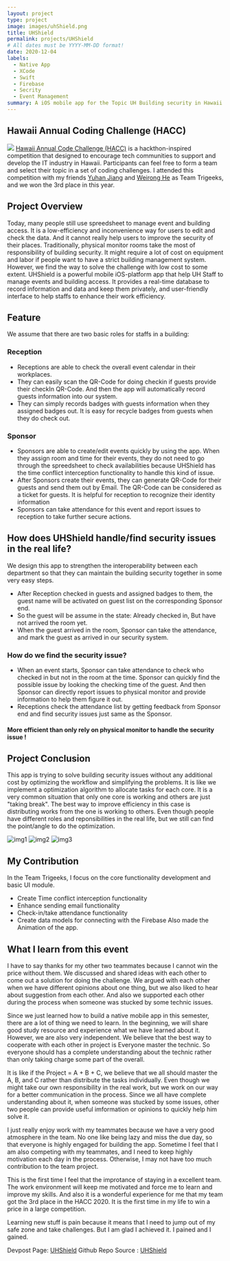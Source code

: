 ```yaml
---
layout: project
type: project
image: images/uhShield.png
title: UHShield
permalink: projects/UHShield
# All dates must be YYYY-MM-DD format!
date: 2020-12-04
labels:
  - Native App
  - XCode
  - Swift
  - Firebase
  - Secrity
  - Event Management
summary: A iOS mobile app for the Topic UH Building security in Hawaii Annual Coding Challenge.
---
```


## Hawaii Annual Coding Challenge (HACC)
<img class="ui big right image" src="../images/hacc.png">
<a href="https://hacc.hawaii.gov/">Hawaii Annual Code Challenge (HACC)</a> is a hackthon-inspired competition that designed to encourage tech communities to support and develop the IT industry in Hawaii. Participants can feel free to form a team and select their topic in a set of coding challenges. 
I attended this competition with my friends <a href="https://yuhanj.github.io/">Yuhan Jiang</a> and <a href="https://heweiron.github.io/">Weirong He</a> as Team Trigeeks, and we won the 3rd place in this year. 

## Project Overview
Today, many people still use spreedsheet to manage event and building access. It is a low-efficiency and inconvenience way for users to edit and check the data. And it cannot really help users to improve the security of their places. 
Traditionally, physical monitor rooms take the most of responsibility of building security. It might require a lot of cost on equipment and labor if people want to have a strict building management system. However, we find the way to solve the challenge with low cost to some extent. 
UHShield is a powerful mobile iOS-platform app that help UH Staff to manage events and building access. It provides a real-time database to record information and data and keep them privately, and user-friendly interface to help staffs to enhance their work efficiency.

<div class="ui embed" data-source="youtube" data-id="YX9HWBJndsU" ></div>

## Feature
We assume that there are two basic roles for staffs in a building: 
### Reception 
- Receptions are able to check the overall event calendar in their workplaces. 
- They can easily scan the QR-Code for doing checkin if guests provide their checkIn QR-Code. And then the app will automatically record guests information into our system.
- They can simply records badges with guests information when they assigned badges out. It is easy for recycle badges from guests when they do check out.

### Sponsor
- Sponsors are able to create/edit events quickly by using the app. When they assign room and time for their events, they do not need to go through the spreedsheet to check availabilities because UHShield has the time conflict interception functionality to handle this kind of issue.
- After Sponsors create their events, they can generate QR-Code for their guests and send them out by Email. The QR-Code can be considered as a ticket for guests. It is helpful for reception to recognize their identity information
- Sponsors can take attendance for this event and report issues to reception to take further secure actions. 

## How does UHShield handle/find security issues in the real life? 
We design this app to strengthen the interoperability between each department so that they can maintain the building security together in some very easy steps. 
- After Reception checked in guests and assigned badges to them, the guest name will be activated on guest list on the corresponding Sponsor end.
- So the guest will be assume in the state: Already checked in, But have not arrived the room yet.
- When the guest arrived in the room, Sponsor can take the attendance, and mark the guest as arrived in our security system.
### How do we find the security issue?
- When an event starts, Sponsor can take attendance to check who checked in but not in the room at the time. Sponsor can quickly find the possible issue by looking the checking time of the guest. And then Sponsor can directly report issues to physical monitor and provide information to help them figure it out.
- Receptions check the attendance list by getting feedback from Sponsor end and find security issues just same as the Sponsor.
#### More efficient than only rely on physical monitor to handle the security issue !

## Project Conclusion
This app is trying to solve building security issues without any additional cost by optimizing the workflow and simplifying the problems. 
It is like we implement a optimization algorithm to allocate tasks for each core. It is a very common situation that only one core is working and others are just "taking break". The best way to improve efficiency in this case is distributing works from the one is working to others. Even though people have different roles and reponsibilities in the real life, but we still can find the point/angle to do the optimization. 

<div class="ui small rounded images">
  <img class="ui image" src="../images/uhs1.png" alt="img1">
  <img class="ui image" src="../images/uh2.png" alt="img2">
  <img class="ui image" src="../images/uhs3.png" alt="img3">
</div>

## My Contribution
In the Team Trigeeks, I focus on the core functionality development and basic UI module. 
- Create Time conflict interception functionality
- Enhance sending email functionality
- Check-in/take attendance functionality 
- Create data models for connecting with the Firebase
Also made the Animation of the app.

## What I learn from this event
I have to say thanks for my other two teammates because I cannot win the price without them. We discussed and shared ideas with each other to come out a solution for doing the challenge. We argued with each other when we have different opinions about one thing, but we also liked to hear about suggestion from each other. And also we supported each other during the process when someone was stucked by some technic issues. 

Since we just learned how to build a native mobile app in this semester, there are a lot of thing we need to learn. In the beginning, we will share good study resource and experience what we have learned about it. However, we are also very independent. We believe that the best way to cooperate with each other in project is Everyone master the technic. So everyone should has a complete understanding about the technic rather than only taking charge some part of the overall. 

It is like if the Project = A + B + C, we believe that we all should master the A, B, and C rather than distribute the tasks individually. Even though we might take our own responsibility in the real work, but we work on our way for a better communication in the process. Since we all have complete understanding about it, when someone was stucked by some issues, other two people can provide useful imformation or opinions to quickly help him solve it. 

I just really enjoy work with my teammates because we have a very good atmosphere in the team. No one like being lazy and miss the due day, so that everyone is highly engaged for building the app. Sometime I feel that I am also competing with my teammates, and I need to keep highly motivation each day in the process. Otherwise, I may not have too much contribution to the team project. 

This is the first time I feel that the improtance of staying in a excellent team. The work environment will keep me motivated and force me to learn and improve my skills. And also it is a wonderful experience for me that my team got the 3rd place in the HACC 2020. It is the first time in my life to win a price in a large competition. 

Learning new stuff is pain because it means that I need to jump out of my safe zone and take challenges. But I am glad I achieved it.
I pained and I gained. 


Devpost Page: <a href="https://devpost.com/software/uhshield">UHShield</a>
Github Repo Source : <a href="https://github.com/HACC2020/Trigeeks"><i class="large github icon "></i>UHShield</a>

